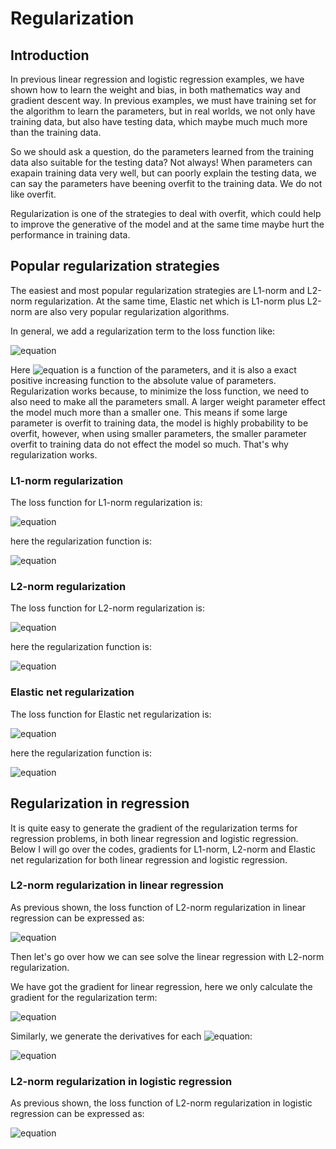 # Regularization

## Introduction

In previous linear regression and logistic regression examples, we have shown how to learn the weight and bias, in both mathematics way and gradient descent way. In previous examples, we must have training set for the algorithm to learn the parameters, but in real worlds, we not only have training data, but also have testing data, which maybe much much more than  the training data.

So we should ask a question, do the parameters learned from the training data also suitable for the testing data? Not always! When parameters can exapain training data very well, but can poorly explain the testing data, we can say the parameters have beening overfit to the training data. We do not like overfit.

Regularization is one of the strategies to deal with overfit, which could help to improve the generative of the model and at the same time maybe hurt the performance in training data.

## Popular regularization strategies

The easiest and most popular regularization strategies are L1-norm and L2-norm regularization. At the same time, Elastic net which is L1-norm plus L2-norm are also very popular regularization algorithms.

In general, we add a regularization term to the loss function like:

![equation](http://latex.codecogs.com/gif.latex?J_{new}=J_{\theta}+CR(\theta))

Here ![equation](http://latex.codecogs.com/gif.latex?R(\theta)) is a function of the parameters, and it is also a exact positive increasing function to the absolute value of parameters. Regularization works because, to minimize the loss function, we need to also need to make all the parameters small. A larger weight parameter effect the model much more than a smaller one. This means if some large parameter is overfit to training data, the model is highly probability to be overfit, however, when using smaller parameters, the smaller parameter overfit to training data do not effect the model so much. That's why regularization works.

### L1-norm regularization

The loss function for L1-norm regularization is:

![equation](http://latex.codecogs.com/gif.latex?J_{new}=J_{\theta}+C|\theta|)

here the regularization function is:

![equation](http://latex.codecogs.com/gif.latex?R(\theta)=|\theta|)

### L2-norm regularization

The loss function for L2-norm regularization is:

![equation](http://latex.codecogs.com/gif.latex?J_{new}=J_{\theta}+\frac{1}{2}C{\theta}^2)

here the regularization function is:

![equation](http://latex.codecogs.com/gif.latex?R(\theta)=\frac{1}{2}{\theta}^2)

### Elastic net regularization

The loss function for Elastic net regularization is:

![equation](http://latex.codecogs.com/gif.latex?J_{new}=J_{\theta}+Cp|\theta|+\frac{1}{2}C(1-p){\theta}^2)

here the regularization function is:

![equation](http://latex.codecogs.com/gif.latex?R(\theta)=p|\theta|+\frac{1}{2}(1-p){\theta}^2)


## Regularization in regression

It is quite easy to generate the gradient of the regularization terms for regression problems, in both linear regression and logistic regression. Below I will go over the codes, gradients for L1-norm, L2-norm and Elastic net regularization for both linear regression and logistic regression.

### L2-norm regularization in linear regression

As previous shown, the loss function of L2-norm regularization in linear regression can be expressed as:

![equation](http://latex.codecogs.com/gif.latex?J=\frac{1}{2}\sum_{i=1}^{n}(x_i\theta-y_i)^2+\frac{1}{2}C\sum_{i=1}^{m}\theta^2)


Then let's go over how we can see solve the linear regression with L2-norm regularization.

We have got the gradient for linear regression, here we only calculate the gradient for the regularization term:

![equation](http://latex.codecogs.com/gif.latex?R(\theta)=\frac{1}{2}C\sum_{i=1}^{m}\theta^2)

Similarly, we generate the derivatives for each ![equation](http://latex.codecogs.com/gif.latex?\theta_j):

![equation](http://latex.codecogs.com/gif.latex?\frac{\partial{R(\theta)}}{\partial{\theta_j}}=C\theta_j)

### L2-norm regularization in logistic regression

As previous shown, the loss function of L2-norm regularization in logistic regression can be expressed as:

![equation](http://latex.codecogs.com/gif.latex?J=-\sum_{i=1}^{n}(y_ilog(a_i)+(1-y_i)log(1-a_i))+\frac{1}{2}C\sum_{i=1}^{m}\theta^2)



